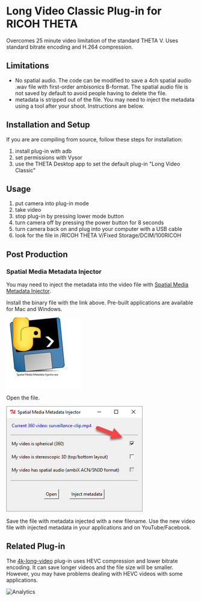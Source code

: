 # Long Video Classic Plug-in for RICOH THETA

Overcomes 25 minute video limitation of the standard THETA V.
Uses standard bitrate encoding and H.264 compression. 

## Limitations

* No spatial audio. The code can be modified to save a 4ch spatial audio .wav file with first-order ambisonics B-format. 
The spatial audio file is not saved by default to avoid people having to delete the file.
* metadata is stripped out of the file. You may need to inject the metadata using a tool after your shoot. Instructions are below. 


## Installation and Setup

If you are are compiling from source, follow these steps for installation:

1. install plug-in with adb
2. set permissions with Vysor
3. use the THETA Desktop app to set the default plug-in "Long Video Classic"

## Usage

1. put camera into plug-in mode
2. take video
3. stop plug-in by pressing lower mode button
4. turn camera off by pressing the power button for 8 seconds
5. turn camera back on and plug into your computer with a USB cable
6. look for the file in /RICOH THETA V/Fixed Storage/DCIM/100RICOH

## Post Production

### Spatial Media Metadata Injector

You may need to inject the metadata into the video file
with [Spatial Media Metadata Injector](https://github.com/google/spatial-media/releases).

Install the binary file with the link above. Pre-built applications are available for Mac and Windows.

![spatial media icon](doc/img/spatial-media-injector.jpg)


Open the file.

![metadata injector](doc/img/metadata-injector.png)

Save the file with metadata injected with a new filename. Use the new video file
with injected metadata in your applications and on YouTube/Facebook.


## Related Plug-in

The [4k-long-video](https://github.com/theta360developers/4k-long-video) 
plug-in uses HEVC compression and lower bitrate encoding. It can save longer
videos and the file size will be smaller. However, you may have problems
dealing with HEVC videos with some applications.

![Analytics](https://ga-beacon.appspot.com/UA-73311422-5/long-video-classic)

